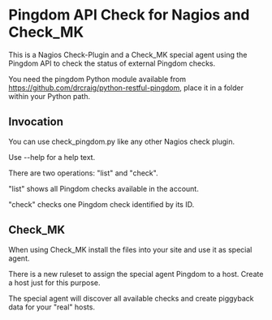 Pingdom API Check for Nagios and Check_MK
=========================================

This is a Nagios Check-Plugin and a Check_MK special agent using the Pingdom API to check the status of external Pingdom checks.

You need the pingdom Python module available from https://github.com/drcraig/python-restful-pingdom, place it in a folder within your Python path.

Invocation
----------

You can use check_pingdom.py like any other Nagios check plugin.

Use --help for a help text.

There are two operations: "list" and "check".

"list" shows all Pingdom checks available in the account.

"check" checks one Pingdom check identified by its ID.

Check_MK
--------

When using Check_MK install the files into your site and use it as special agent.

There is a new ruleset to assign the special agent Pingdom to a host. Create a host just for this purpose.

The special agent will discover all available checks and create piggyback data for your "real" hosts.
